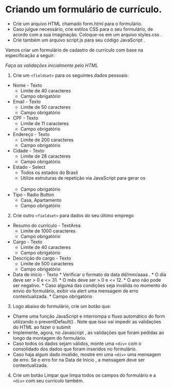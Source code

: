 # Criando um formulário de currículo.
* Crie um arquivo HTML chamado form.html para o formulário.
* Caso julgue necessário, crie estilos CSS para o seu formulário, de acordo com a sua imaginação. Coloque-os em um arquivo styles.css .
* Crie também um arquivo script.js para seu código JavaScript .

Vamos criar um formulário de cadastro de currículo com base na especificação a seguir:

*Faça as validações inicialmente pelo HTML*
1. Crie um `<fieldset>` para os seguintes dados pessoais:
  * Nome - Texto
    * Limite de 40 caracteres
    * Campo obrigatório
  * Email - Texto
    * Limite de 50 caracteres
    * Campo obrigatório
  * CPF - Texto
    * Limite de 11 caracteres
    * Campo obrigatório
  * Endereço - Texto
    * Limite de 200 caracteres
    * Campo obrigatório
  * Cidade - Texto
    * Limite de 28 caracteres
    * Campo obrigatório
  * Estado - Select
    * Todos os estados do Brasil
    * Utilize estruturas de repetição via JavaScript para gerar os <option>
    * Campo obrigatório
  * Tipo - Radio Button
    * Casa, Apartamento
    * Campo obrigatório
2. Crie outro `<fieldset>` para dados do seu último emprego
  * Resumo do currículo - TextArea
    * Limite de 1000 caracteres
    * Campo obrigatório
  * Cargo - Texto
    * Limite de 40 caracteres
    * Campo obrigatório
  * Descrição do cargo - Texto
    * Limite de 500 caracteres
    * Campo obrigatório
   * Data de início - Texto
    * Verificar o formato da data dd/mm/aaaa .
    * O dia deve ser > 0 e <= 31.
    * O mês deve ser > 0 e <= 12.
    * O ano não pode ser negativo.
    * Caso alguma das condições seja inválida no momento do envio do formulário, exibir via alert uma mensagem de erro contextualizada.
    * Campo obrigatório
3. Logo abaixo do formulário, crie um botão que:
  * Chame uma função JavaScript e interrompa o fluxo automático do form utilizando o preventDefault() . Note que isso vai impedir as validações do HTML ao fazer o submit
  * Implemente, agora, no Javascript , as validações que foram pedidas ao longo da montagem do formulário.
  * Caso todos os dados sejam válidos, monte uma `<div>` com o consolidado dos dados que foram inseridos no formulário.
  * Caso haja algum dado inválido, mostre em uma `<div>` uma mensagem de erro. Se o erro for na Data de Início , a mensagem deve ser contextualizada.
4. Crie um botão Limpar que limpa todos os campos do formulário e a `<div>` com seu currículo também.
